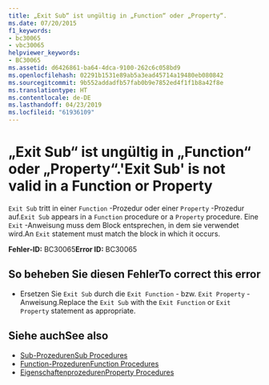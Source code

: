 ```yaml
---
title: „Exit Sub“ ist ungültig in „Function“ oder „Property“.
ms.date: 07/20/2015
f1_keywords:
- bc30065
- vbc30065
helpviewer_keywords:
- BC30065
ms.assetid: d6426861-ba64-4dca-9100-262c6c058bd9
ms.openlocfilehash: 02291b1531e89ab5a3ead45714a19480eb080842
ms.sourcegitcommit: 9b552addadfb57fab0b9e7852ed4f1f1b8a42f8e
ms.translationtype: HT
ms.contentlocale: de-DE
ms.lasthandoff: 04/23/2019
ms.locfileid: "61936109"
---
```

# <a name="exit-sub-is-not-valid-in-a-function-or-property"></a><span data-ttu-id="87504-102">„Exit Sub“ ist ungültig in „Function“ oder „Property“.</span><span class="sxs-lookup"><span data-stu-id="87504-102">'Exit Sub' is not valid in a Function or Property</span></span>
<span data-ttu-id="87504-103">`Exit Sub` tritt in einer `Function` -Prozedur oder einer `Property` -Prozedur auf.</span><span class="sxs-lookup"><span data-stu-id="87504-103">`Exit Sub` appears in a `Function` procedure or a `Property` procedure.</span></span> <span data-ttu-id="87504-104">Eine `Exit` -Anweisung muss dem Block entsprechen, in dem sie verwendet wird.</span><span class="sxs-lookup"><span data-stu-id="87504-104">An `Exit` statement must match the block in which it occurs.</span></span>  
  
 <span data-ttu-id="87504-105">**Fehler-ID:** BC30065</span><span class="sxs-lookup"><span data-stu-id="87504-105">**Error ID:** BC30065</span></span>  
  
## <a name="to-correct-this-error"></a><span data-ttu-id="87504-106">So beheben Sie diesen Fehler</span><span class="sxs-lookup"><span data-stu-id="87504-106">To correct this error</span></span>  
  
- <span data-ttu-id="87504-107">Ersetzen Sie `Exit Sub` durch die `Exit Function` - bzw. `Exit Property` -Anweisung.</span><span class="sxs-lookup"><span data-stu-id="87504-107">Replace the `Exit Sub` with the `Exit Function` or `Exit Property` statement as appropriate.</span></span>  
  
## <a name="see-also"></a><span data-ttu-id="87504-108">Siehe auch</span><span class="sxs-lookup"><span data-stu-id="87504-108">See also</span></span>

- [<span data-ttu-id="87504-109">Sub-Prozeduren</span><span class="sxs-lookup"><span data-stu-id="87504-109">Sub Procedures</span></span>](../../visual-basic/programming-guide/language-features/procedures/sub-procedures.md)
- [<span data-ttu-id="87504-110">Function-Prozeduren</span><span class="sxs-lookup"><span data-stu-id="87504-110">Function Procedures</span></span>](../../visual-basic/programming-guide/language-features/procedures/function-procedures.md)
- [<span data-ttu-id="87504-111">Eigenschaftenprozeduren</span><span class="sxs-lookup"><span data-stu-id="87504-111">Property Procedures</span></span>](../../visual-basic/programming-guide/language-features/procedures/property-procedures.md)
